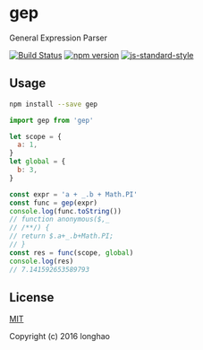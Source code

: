 # gep

General Expression Parser

[![Build Status](https://travis-ci.org/longhaohe/gep.svg?branch=master)](https://travis-ci.org/longhaohe/gep)
[![npm version](https://badge.fury.io/js/gep.svg)](https://badge.fury.io/js/gep)
[![js-standard-style](https://img.shields.io/badge/code%20style-standard-brightgreen.svg)](http://standardjs.com)

## Usage

``` bash
npm install --save gep
```

``` javascript
import gep from 'gep'

let scope = {
  a: 1,
}
let global = {
  b: 3,
}

const expr = 'a + _.b + Math.PI'
const func = gep(expr)
console.log(func.toString())
// function anonymous($,_
// /**/) {
// return $.a+_.b+Math.PI;
// }
const res = func(scope, global)
console.log(res)
// 7.141592653589793
```

## License

[MIT](http://opensource.org/licenses/MIT)

Copyright (c) 2016 longhao
